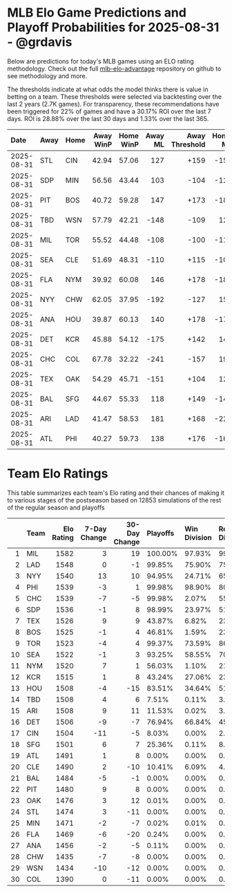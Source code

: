 # MLB Elo Game Predictions and Playoff Probabilities for 2025-08-31 - @grdavis
Below are predictions for today's MLB games using an ELO rating methodology. Check out the full [mlb-elo-advantage](https://github.com/grdavis/mlb-elo-advantage) repository on github to see methodology and more.

The thresholds indicate at what odds the model thinks there is value in betting on a team. These thresholds were selected via backtesting over the last 2 years (2.7K games). For transparency, these recommendations have been triggered for 22% of games and have a 30.17% ROI over the last 7 days. ROI is 28.88% over the last 30 days and 1.33% over the last 365.

| Date       | Away   | Home   |   Away WinP |   Home WinP |   Away ML |   Away Threshold |   Home ML |   Home Threshold |
|:-----------|:-------|:-------|------------:|------------:|----------:|-----------------:|----------:|-----------------:|
| 2025-08-31 | STL    | CIN    |       42.94 |       57.06 |       127 |             +159 |      -155 |             -106 |
| 2025-08-31 | SDP    | MIN    |       56.56 |       43.44 |       103 |             -104 |      -126 |             +156 |
| 2025-08-31 | PIT    | BOS    |       40.72 |       59.28 |       147 |             +173 |      -187 |             -115 |
| 2025-08-31 | TBD    | WSN    |       57.79 |       42.21 |      -148 |             -109 |       122 |             +163 |
| 2025-08-31 | MIL    | TOR    |       55.52 |       44.48 |      -108 |             -100 |      -113 |             +150 |
| 2025-08-31 | SEA    | CLE    |       51.69 |       48.31 |      -110 |             +115 |      -108 |             +130 |
| 2025-08-31 | FLA    | NYM    |       39.92 |       60.08 |       146 |             +178 |      -182 |             -118 |
| 2025-08-31 | NYY    | CHW    |       62.05 |       37.95 |      -192 |             -127 |       153 |             +192 |
| 2025-08-31 | ANA    | HOU    |       39.87 |       60.13 |       140 |             +178 |      -172 |             -118 |
| 2025-08-31 | DET    | KCR    |       45.88 |       54.12 |      -175 |             +142 |       143 |             +105 |
| 2025-08-31 | CHC    | COL    |       67.78 |       32.22 |      -241 |             -157 |       197 |             +244 |
| 2025-08-31 | TEX    | OAK    |       54.29 |       45.71 |      -151 |             +104 |       122 |             +143 |
| 2025-08-31 | BAL    | SFG    |       44.67 |       55.33 |       118 |             +149 |      -143 |             +101 |
| 2025-08-31 | ARI    | LAD    |       41.47 |       58.53 |       181 |             +168 |      -220 |             -112 |
| 2025-08-31 | ATL    | PHI    |       40.27 |       59.73 |       138 |             +176 |      -165 |             -117 |

# Team Elo Ratings
This table summarizes each team's Elo rating and their chances of making it to various stages of the postseason based on 12853 simulations of the rest of the regular season and playoffs

|    | Team   |   Elo Rating |   7-Day Change |   30-Day Change | Playoffs   | Win Division   | Reach Div. Rd.   | Reach CS   | Reach WS   | Win WS   |
|---:|:-------|-------------:|---------------:|----------------:|:-----------|:---------------|:-----------------|:-----------|:-----------|:---------|
|  1 | MIL    |         1582 |              3 |              19 | 100.00%    | 97.93%         | 99.32%           | 65.58%     | 44.57%     | 32.90%   |
|  2 | LAD    |         1548 |              0 |              -1 | 99.85%     | 75.90%         | 75.83%           | 40.71%     | 17.33%     | 10.50%   |
|  3 | NYY    |         1540 |             13 |              10 | 94.95%     | 24.71%         | 65.95%           | 37.52%     | 22.80%     | 9.34%    |
|  4 | PHI    |         1539 |             -3 |               1 | 99.98%     | 98.90%         | 80.53%           | 40.55%     | 15.44%     | 8.81%    |
|  5 | CHC    |         1539 |             -7 |              -5 | 99.98%     | 2.07%          | 55.62%           | 19.12%     | 9.73%      | 5.74%    |
|  6 | SDP    |         1536 |             -1 |               8 | 98.99%     | 23.97%         | 51.78%           | 20.86%     | 9.02%      | 4.95%    |
|  7 | TEX    |         1526 |              9 |               9 | 43.87%     | 6.82%          | 23.87%           | 12.32%     | 6.28%      | 2.43%    |
|  8 | BOS    |         1525 |             -1 |               4 | 46.81%     | 1.59%          | 23.59%           | 11.71%     | 5.82%      | 1.94%    |
|  9 | TOR    |         1523 |             -4 |               4 | 99.37%     | 73.59%         | 86.85%           | 42.61%     | 22.45%     | 8.14%    |
| 10 | SEA    |         1522 |             -1 |               3 | 93.25%     | 58.55%         | 70.94%           | 37.66%     | 18.21%     | 6.05%    |
| 11 | NYM    |         1520 |              7 |               1 | 56.03%     | 1.10%          | 21.78%           | 8.09%      | 2.58%      | 1.24%    |
| 12 | KCR    |         1515 |              1 |               8 | 43.24%     | 27.06%         | 23.63%           | 11.59%     | 5.13%      | 1.66%    |
| 13 | HOU    |         1508 |             -4 |             -15 | 83.51%     | 34.64%         | 51.92%           | 23.75%     | 10.16%     | 3.06%    |
| 14 | TBD    |         1508 |              4 |               6 | 7.51%      | 0.11%          | 3.31%            | 1.42%      | 0.61%      | 0.16%    |
| 15 | ARI    |         1508 |              9 |              11 | 11.53%     | 0.02%          | 3.97%            | 1.42%      | 0.43%      | 0.14%    |
| 16 | DET    |         1506 |             -9 |              -7 | 76.94%     | 66.84%         | 45.27%           | 19.67%     | 7.94%      | 2.39%    |
| 17 | CIN    |         1504 |            -11 |              -5 | 8.03%      | 0.00%          | 2.68%            | 0.83%      | 0.19%      | 0.08%    |
| 18 | SFG    |         1501 |              6 |               7 | 25.36%     | 0.11%          | 8.43%            | 2.82%      | 0.71%      | 0.35%    |
| 19 | ATL    |         1491 |              1 |               8 | 0.00%      | 0.00%          | 0.00%            | 0.00%      | 0.00%      | 0.00%    |
| 20 | CLE    |         1490 |              2 |             -10 | 10.41%     | 6.09%          | 4.66%            | 1.74%      | 0.59%      | 0.12%    |
| 21 | BAL    |         1484 |             -5 |              -1 | 0.00%      | 0.00%          | 0.00%            | 0.00%      | 0.00%      | 0.00%    |
| 22 | PIT    |         1480 |              9 |               8 | 0.00%      | 0.00%          | 0.00%            | 0.00%      | 0.00%      | 0.00%    |
| 23 | OAK    |         1476 |              3 |              12 | 0.01%      | 0.00%          | 0.00%            | 0.00%      | 0.00%      | 0.00%    |
| 24 | STL    |         1474 |              3 |             -11 | 0.00%      | 0.00%          | 0.00%            | 0.00%      | 0.00%      | 0.00%    |
| 25 | MIN    |         1471 |             -2 |              -7 | 0.02%      | 0.01%          | 0.00%            | 0.00%      | 0.00%      | 0.00%    |
| 26 | FLA    |         1469 |             -6 |             -20 | 0.24%      | 0.00%          | 0.05%            | 0.02%      | 0.01%      | 0.01%    |
| 27 | ANA    |         1456 |             -2 |              -5 | 0.11%      | 0.00%          | 0.02%            | 0.00%      | 0.00%      | 0.00%    |
| 28 | CHW    |         1435 |             -7 |              -8 | 0.00%      | 0.00%          | 0.00%            | 0.00%      | 0.00%      | 0.00%    |
| 29 | WSN    |         1434 |            -10 |             -12 | 0.00%      | 0.00%          | 0.00%            | 0.00%      | 0.00%      | 0.00%    |
| 30 | COL    |         1390 |              0 |             -11 | 0.00%      | 0.00%          | 0.00%            | 0.00%      | 0.00%      | 0.00%    |